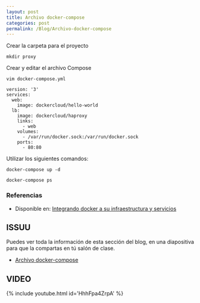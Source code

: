 ```yaml
---
layout: post
title: Archivo docker-compose
categories: post
permalink: /Blog/Archivo-docker-compose
---
```

Crear la carpeta para el proyecto

```
mkdir proxy
```

Crear y editar el archivo Compose

```
vim docker-compose.yml
```

```
version: '3'
services:
  web:
    image: dockercloud/hello-world
  lb:
    image: dockercloud/haproxy
    links:
      - web
    volumes:
      - /var/run/docker.sock:/var/run/docker.sock
    ports:
      - 80:80
```

Utilizar los siguientes comandos:

```
docker-compose up -d
```

```
docker-compose ps
```

### Referencias

* Disponible en: [Integrando docker a su infraestructura y servicios](https://mmorejon.io/curso/integrando-docker-a-su-infaestructura-y-servicios)

## ISSUU

Puedes ver toda la información de esta sección del blog, en una diapositiva para que la compartas en tú salón de clase.

* [Archivo docker-compose](https://issuu.com/johanse/docs/seccion-12-archivo-docker-compose.pptx)

## VIDEO

{% include youtube.html id='HhhFpa4ZrpA' %}

<br>
